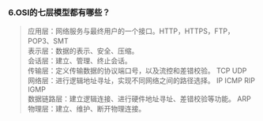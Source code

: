 ### 6.OSI的七层模型都有哪些？
>应用层：网络服务与最终用户的一个接口。HTTP，HTTPS，FTP，POP3、SMT                    
 表示层：数据的表示、安全、压缩。                       
 会话层：建立、管理、终止会话。                    
 传输层：定义传输数据的协议端口号，以及流控和差错校验。 TCP UDP               
 网络层：进行逻辑地址寻址，实现不同网络之间的路径选择。  IP ICMP RIP IGMP                      
 数据链路层：建立逻辑连接、进行硬件地址寻址、差错校验等功能。    ARP                 
 物理层：建立、维护、断开物理连接。
